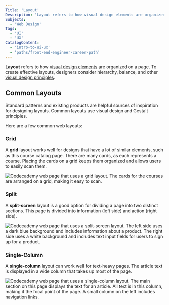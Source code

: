 ```yaml
---
Title: 'Layout'
Description: 'Layout refers to how visual design elements are organized on a page.'
Subjects:
  - 'Web Design'
Tags:
  - 'UI'
  - 'UX'
CatalogContent:
  - 'intro-to-ui-ux'
  - 'paths/front-end-engineer-career-path'
---
```


**Layout** refers to how [visual design elements](https://www.codecademy.com/resources/docs/uiux/visual-design-elements) are organized on a page. To create effective layouts, designers consider hierarchy, balance, and other [visual design principles](https://www.codecademy.com/resources/docs/uiux/visual-design-principles).

## Common Layouts

Standard patterns and existing products are helpful sources of inspiration for designing layouts. Common layouts use visual design and Gestalt principles.

Here are a few common web layouts:

### Grid

A **grid** layout works well for designs that have a lot of similar elements, such as this course catalog page. There are many cards, as each represents a course. Placing the cards on a grid keeps them organized and allows users to easily scan them.

![Codecademy web page that uses a grid layout. The cards for the courses are arranged on a grid, making it easy to scan.](https://raw.githubusercontent.com/Codecademy/docs/main/media/layout-grid.png)

### Split

A **split-screen** layout is a good option for dividing a page into two distinct sections. This page is divided into information (left side) and action (right side).

![Codecademy web page that uses a split-screen layout. The left side uses a dark blue background and includes information about a product. The right side uses a white background and includes text input fields for users to sign up for a product.](https://raw.githubusercontent.com/Codecademy/docs/main/media/layout-split-screen.png)

### Single-Column

A **single-column** layout can work well for text-heavy pages. The article text is displayed in a wide column that takes up most of the page.

![Codecademy web page that uses a single-column layout. The main section on this page displays the text for an article. All text is in this column, making it the focal point of the page. A small column on the left includes navigation links.](https://raw.githubusercontent.com/Codecademy/docs/main/media/layout-single-column.png)
